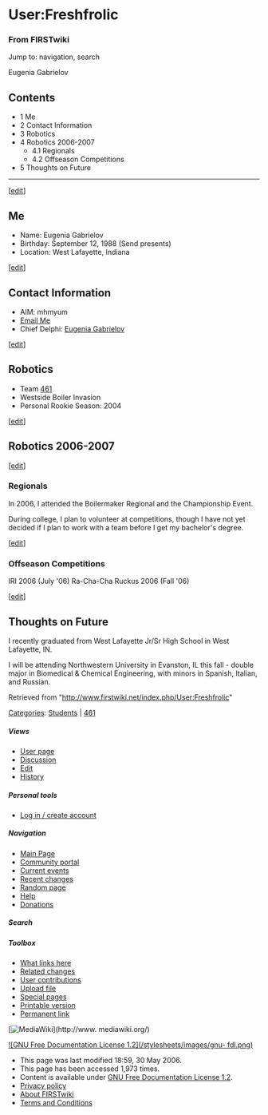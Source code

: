 # User:Freshfrolic

### From FIRSTwiki

Jump to: navigation, search

Eugenia Gabrielov

## Contents

  * 1 Me
  * 2 Contact Information
  * 3 Robotics
  * 4 Robotics 2006-2007
    * 4.1 Regionals
    * 4.2 Offseason Competitions
  * 5 Thoughts on Future  
---  
  
[[edit](/index.php?title=User:Freshfrolic&action=edit&section=1 "Edit section:
Me" )]

## Me

  * Name: Eugenia Gabrielov 
  * Birthday: September 12, 1988 (Send presents) 
  * Location: West Lafayette, Indiana 

[[edit](/index.php?title=User:Freshfrolic&action=edit&section=2 "Edit section:
Contact Information" )]

## Contact Information

  * AIM: mhmyum 
  * [Email Me](mailto:a.cookie.for.you@gmail.com "mailto:a.cookie.for.you@gmail.com" )
  * Chief Delphi: [Eugenia Gabrielov](http://www.chiefdelphi.com/forums/member.php?u=4925 "http://www.chiefdelphi.com/forums/member.php?u=4925" )

[[edit](/index.php?title=User:Freshfrolic&action=edit&section=3 "Edit section:
Robotics" )]

## Robotics

  * Team [461](/index.php/461 "461" )
  * Westside Boiler Invasion 
  * Personal Rookie Season: 2004 

[[edit](/index.php?title=User:Freshfrolic&action=edit&section=4 "Edit section:
Robotics 2006-2007" )]

## Robotics 2006-2007

[[edit](/index.php?title=User:Freshfrolic&action=edit&section=5 "Edit section:
Regionals" )]

### Regionals

In 2006, I attended the Boilermaker Regional and the Championship Event.

During college, I plan to volunteer at competitions, though I have not yet
decided if I plan to work with a team before I get my bachelor's degree.

[[edit](/index.php?title=User:Freshfrolic&action=edit&section=6 "Edit section:
Offseason Competitions" )]

### Offseason Competitions

IRI 2006 (July '06) Ra-Cha-Cha Ruckus 2006 (Fall '06)

[[edit](/index.php?title=User:Freshfrolic&action=edit&section=7 "Edit section:
Thoughts on Future" )]

## Thoughts on Future

I recently graduated from West Lafayette Jr/Sr High School in West Lafayette,
IN.

I will be attending Northwestern University in Evanston, IL this fall - double
major in Biomedical &amp; Chemical Engineering, with minors in Spanish,
Italian, and Russian.

Retrieved from "<http://www.firstwiki.net/index.php/User:Freshfrolic>"

[Categories](/index.php?title=Special:Categories&article=User%3AFreshfrolic
"Special:Categories" ): [Students](/index.php/Category:Students
"Category:Students" ) | [461](/index.php?title=Category:461&action=edit
"Category:461" )

##### Views

  * [User page](/index.php/User:Freshfrolic)
  * [Discussion](/index.php?title=User_talk:Freshfrolic&action=edit)
  * [Edit](/index.php?title=User:Freshfrolic&action=edit)
  * [History](/index.php?title=User:Freshfrolic&action=history)

##### Personal tools

  * [Log in / create account](/index.php?title=Special:Userlogin&returnto=User:Freshfrolic)

[](/index.php/Main_Page "Main Page" )

##### Navigation

  * [Main Page](/index.php/Main_Page)
  * [Community portal](/index.php/FIRSTwiki:Community_portal)
  * [Current events](/index.php/Current_events)
  * [Recent changes](/index.php/Special:Recentchanges)
  * [Random page](/index.php/Special:Random)
  * [Help](/index.php/Help:Contents)
  * [Donations](/index.php/FIRSTwiki:Site_support)

##### Search



##### Toolbox

  * [What links here](/index.php/Special:Whatlinkshere/User:Freshfrolic)
  * [Related changes](/index.php/Special:Recentchangeslinked/User:Freshfrolic)
  * [User contributions](/index.php/Special:Contributions/Freshfrolic)
  * [Upload file](/index.php/Special:Upload)
  * [Special pages](/index.php/Special:Specialpages)
  * [Printable version](/index.php?title=User:Freshfrolic&printable=yes)
  * [Permanent link](/index.php?title=User:Freshfrolic&oldid=47848)

[![MediaWiki](/skins/common/images/poweredby_mediawiki_88x31.png)](http://www.
mediawiki.org/)

[![GNU Free Documentation License 1.2](/stylesheets/images/gnu-
fdl.png)](http://www.gnu.org/copyleft/fdl.html)

  * This page was last modified 18:59, 30 May 2006.
  * This page has been accessed 1,973 times.
  * Content is available under [GNU Free Documentation License 1.2](http://www.gnu.org/copyleft/fdl.html "http://www.gnu.org/copyleft/fdl.html" ).
  * [Privacy policy](/index.php/FIRSTwiki:Privacy_policy "FIRSTwiki:Privacy policy" )
  * [About FIRSTwiki](/index.php/FIRSTwiki:About "FIRSTwiki:About" )
  * [Terms and Conditions](/index.php/FIRSTwiki:Terms_and_conditions "FIRSTwiki:Terms and conditions" )

